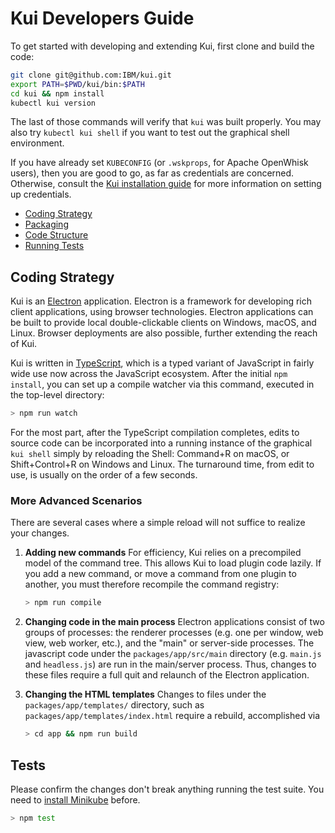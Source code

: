 # Kui Developers Guide

To get started with developing and extending Kui, first clone and
build the code:

```bash
git clone git@github.com:IBM/kui.git
export PATH=$PWD/kui/bin:$PATH
cd kui && npm install
kubectl kui version
```

The last of those commands will verify that `kui` was built
properly. You may also try `kubectl kui shell` if you want to test out
the graphical shell environment.

If you have already set `KUBECONFIG` (or `.wskprops`, for Apache
OpenWhisk users), then you are good to go, as far as credentials are
concerned. Otherwise, consult the [Kui installation
guide](../installation.md) for more information on setting up
credentials.

  - [Coding Strategy](#coding-strategy)
  - [Packaging](packaging.md)
  - [Code Structure](lay-of-the-land.md)
  - [Running Tests](local-testing.md)

## Coding Strategy

Kui is an [Electron](https://electron.atom.io/) application. Electron
is a framework for developing rich client applications, using browser
technologies. Electron applications can be built to provide local
double-clickable clients on Windows, macOS, and Linux. Browser
deployments are also possible, further extending the reach of Kui.

Kui is written in [TypeScript](https://www.typescriptlang.org/), which
is a typed variant of JavaScript in fairly wide use now across the
JavaScript ecosystem. After the initial `npm install`, you can set up
a compile watcher via this command, executed in the top-level
directory:

```bash
> npm run watch
```

For the most part, after the TypeScript compilation completes, edits
to source code can be incorporated into a running instance of the
graphical `kui shell` simply by reloading the Shell: Command+R on
macOS, or Shift+Control+R on Windows and Linux. The turnaround time,
from edit to use, is usually on the order of a few seconds.

### More Advanced Scenarios

There are several cases where a simple reload will not suffice to
realize your changes.

 1. **Adding new commands** For efficiency, Kui relies on a
    precompiled model of the command tree. This allows Kui to load
    plugin code lazily. If you add a new command, or move a command
    from one plugin to another, you must therefore recompile the
    command registry:

    ```bash
    > npm run compile
    ```

 2. **Changing code in the main process** Electron applications
    consist of two groups of processes: the renderer processes
    (e.g. one per window, web view, web worker, etc.), and the "main"
    or server-side processes. The javascript code under the
    `packages/app/src/main` directory (e.g. `main.js` and `headless.js`) are
    run in the main/server process. Thus, changes to these files
    require a full quit and relaunch of the Electron application.

 3. **Changing the HTML templates** Changes to files under the
    `packages/app/templates/` directory, such as `packages/app/templates/index.html` require a
    rebuild, accomplished via

    ```bash
    > cd app && npm run build
    ```

## Tests

Please confirm the changes don't break anything running the test suite. You need to [install Minikube](https://kubernetes.io/docs/tasks/tools/install-minikube/#install-kubectl) before.

```bash
> npm test
```
